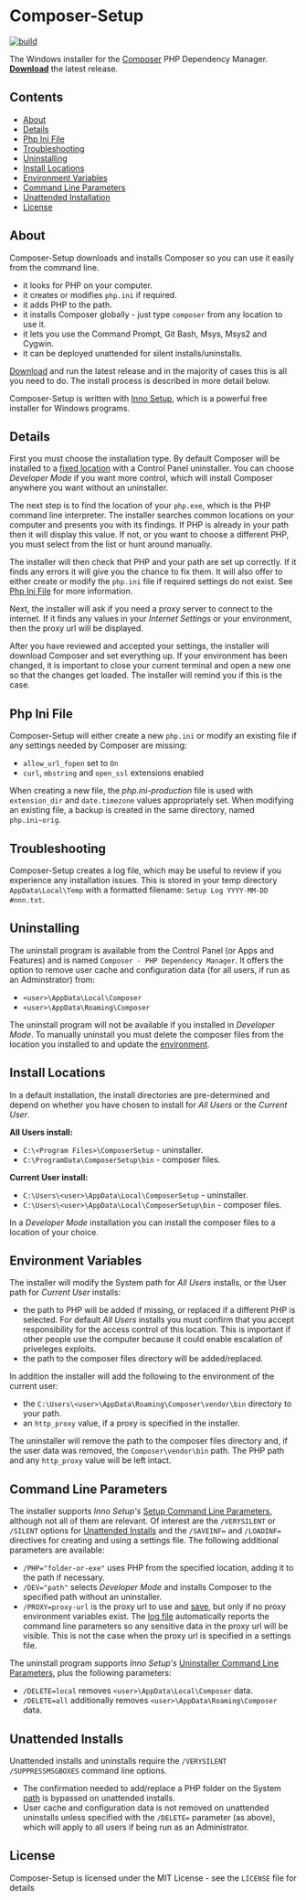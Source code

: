# Composer-Setup

[![build](https://github.com/composer/windows-setup/workflows/build/badge.svg)](https://github.com/composer/windows-setup/actions)

The Windows installer for the [Composer][composer] PHP Dependency Manager. [**Download**][download]
the latest release.

## Contents
* [About](#About)
* [Details](#Details)
* [Php Ini File](#Php-Ini-File)
* [Troubleshooting](#Troubleshooting)
* [Uninstalling](#Uninstalling)
* [Install Locations](#Install-Locations)
* [Environment Variables](#Environment-Variables)
* [Command Line Parameters](#Command-Line-Parameters)
* [Unattended Installation](#Unattended-Installation)
* [License](#License)

<a name="About"></a>
## About

Composer-Setup downloads and installs Composer so you can use it easily from the command line.

* it looks for PHP on your computer.
* it creates or modifies `php.ini` if required.
* it adds PHP to the path.
* it installs Composer globally - just type `composer` from any location to use it.
* it lets you use the Command Prompt, Git Bash, Msys, Msys2 and Cygwin.
* it can be deployed unattended for silent installs/uninstalls.

[Download][download] and run the latest release and in the majority of cases this is all you need to
do. The install process is described in more detail below.

Composer-Setup is written with [Inno Setup][inno], which is a powerful free installer for Windows
programs.

<a name="Details"></a>
## Details

First you must choose the installation type. By default Composer will be installed to a
[fixed location](#Locations) with a Control Panel uninstaller. You can choose _Developer Mode_ if
you want more control, which will install Composer anywhere you want without an uninstaller.

The next step is to find the location of your `php.exe`, which is the PHP command line interpreter.
The installer searches common locations on your computer and presents you with its findings. If PHP
is already in your path then it will display this value. If not, or you want to choose a different
PHP, you must select from the list or hunt around manually.

The installer will then check that PHP and your path are set up correctly. If it finds any errors it
will give you the chance to fix them. It will also offer to either create or modify the `php.ini`
file if required settings do not exist. See [Php Ini File](#Php-Ini-File) for more information.

Next, the installer will ask if you need a proxy server to connect to the internet. If it finds any
values in your *Internet Settings* or your environment, then the proxy url will be displayed.

After you have reviewed and accepted your settings, the installer will download Composer and set
everything up. If your environment has been changed, it is important to close your current terminal
and open a new one so that the changes get loaded. The installer will remind you if this is the case.

<a name="Php-Ini-File"></a>
## Php Ini File
Composer-Setup will either create a new `php.ini` or modify an existing file if any settings needed
by Composer are missing:

* `allow_url_fopen` set to `On`
* `curl`, `mbstring` and `open_ssl` extensions enabled

When creating a new file, the _php.ini-production_ file is used with `extension_dir` and
`date.timezone` values appropriately set. When modifying an existing file, a backup is created in
the same directory, named `php.ini~orig`.

<a name="Troubleshooting"></a>
## Troubleshooting
Composer-Setup creates a log file, which may be useful to review if you experience any installation
issues. This is stored in your temp directory `AppData\Local\Temp` with a formatted filename:
`Setup Log YYYY-MM-DD #nnn.txt`.

<a name="Uninstalling"></a>
## Uninstalling

The uninstall program is available from the Control Panel (or Apps and Features) and is named
`Composer - PHP Dependency Manager`. It offers the option to remove user cache and configuration
data (for all users, if run as an Adminstrator) from:

* `<user>\AppData\Local\Composer`
* `<user>\AppData\Roaming\Composer`

The uninstall program will not be available if you installed in _Developer Mode_. To manually
uninstall you must delete the composer files from the location you installed to and update the
[environment](#Environment-Variables).

<a name="Locations"></a>
## Install Locations

In a default installation, the install directories are pre-determined and depend on whether you have
chosen to install for _All Users_ or the _Current User_.

**All Users install:**

* `C:\<Program Files>\ComposerSetup` - uninstaller.
* `C:\ProgramData\ComposerSetup\bin` - composer files.

**Current User install:**

* `C:\Users\<user>\AppData\Local\ComposerSetup` - uninstaller.
* `C:\Users\<user>\AppData\Local\ComposerSetup\bin` - composer files.

In a _Developer Mode_ installation you can install the composer files to a location of your choice.

<a name="Environment-Variables"></a>
## Environment Variables

The installer will modify the System path for _All Users_ installs, or the User path for
_Current User_ installs:

* the path to PHP will be added if missing, or replaced if a different PHP is selected. For default
_All Users_ installs you must confirm that you accept responsibility for the access control of this
location. This is important if other people use the computer because it could enable escalation of
priveleges exploits.
* the path to the composer files directory will be added/replaced.

In addition the installer will add the following to the environment of the current user:

* the `C:\Users\<user>\AppData\Roaming\Composer\vendor\bin` directory to your path.
* an `http_proxy` value, if a proxy is specified in the installer.

The uninstaller will remove the path to the composer files directory and, if the user data was
removed, the `Composer\vendor\bin` path. The PHP path and any `http_proxy` value will be left intact.

<a name="Command-Line-Parameters"></a>
## Command Line Parameters

The installer supports _Inno Setup's_ [Setup Command Line Parameters][setupcmds], although not all
of them are relevant. Of interest are the `/VERYSILENT` or `/SILENT` options for
[Unattended Installs](#Unattended-Installs) and the `/SAVEINF=` and `/LOADINF=` directives for
creating and using a settings file. The following additional parameters are available:

* `/PHP="folder-or-exe"` uses PHP from the specified location, adding it to the path if necessary.
* `/DEV="path"` selects _Developer Mode_ and installs Composer to the specified path without an
uninstaller.
* `/PROXY=proxy-url` is the proxy url to use and [save](#Environment-Variables), but only if no
proxy environment variables exist. The [log file](#Troubleshooting) automatically reports the
command line parameters so any sensitive data in the proxy url will be visible. This is not the case
when the proxy url is specified in a settings file.

The uninstall program supports _Inno Setup's_ [Uninstaller Command Line Parameters][uninscmds],
plus the following parameters:

* `/DELETE=local` removes `<user>\AppData\Local\Composer` data.
* `/DELETE=all` additionally removes `<user>\AppData\Roaming\Composer` data.

<a name="Unattended-Installation"></a>
## Unattended Installs

Unattended installs and uninstalls require the `/VERYSILENT /SUPPRESSMSGBOXES` command line options.

* The confirmation needed to add/replace a PHP folder on the System [path](#Environment-Variables)
is bypassed on unattended installs.
* User cache and configuration data is not removed on unattended uninstalls unless specified with
the `/DELETE=` parameter (as above), which will apply to all users if being run as an Administrator.

<a name="License"></a>
## License

Composer-Setup is licensed under the MIT License - see the `LICENSE` file for details


  [composer]:   https://getcomposer.org/
  [download]:   https://github.com/johnstevenson/composer-setup/releases/latest
  [inno]:       https://www.jrsoftware.org/isinfo.php
  [setupcmds]:  https://jrsoftware.org/ishelp/topic_setupcmdline.htm
  [uninscmds]:  https://jrsoftware.org/ishelp/topic_uninstcmdline.htm
